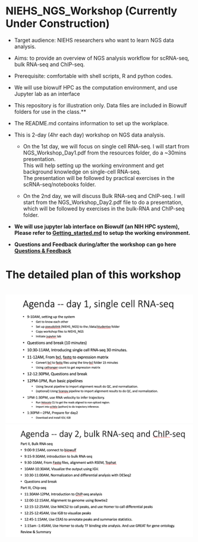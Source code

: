 # NIEHS_NGS_Workshop (Currently Under Construction)<br>
* Target audience: NIEHS researchers who want to learn NGS data analysis.
* Aims: to provide an overview of NGS analysis workflow for scRNA-seq, bulk RNA-seq and ChIP-seq. <br>
* Prerequisite: comfortable with shell scripts, R and python codes.  
* We will use biowulf HPC as the computation environment, and use Jupyter lab as an interface  <br>
* This repository is for illustration only. Data files are included in Biowulf folders for use in the class.**<br>
* The README.md contains information to set up the workplace. <br>
* This is 2-day (4hr each day) workshop on NGS data analysis.<br> 

   * On the 1st day, we will focus on single cell RNA-seq. I will start from NGS_Workshop_Day1.pdf from the resources folder, do a ~30mins presentation.<br>
This will help setting up the working environment and get background knowledge on single-cell RNA-seq. <br>
The presentation will be followed by practical exercises in the scRNA-seq/notebooks folder.<br>
 
   * On the 2nd day, we will discuss Bulk RNA-seq and ChIP-seq. I will start from the NGS_Workshop_Day2.pdf file to do a presentation, which will be followed by exercises in the bulk-RNA and ChIP-seq folder. 

* **We will use jupyter lab interface on Biowulf (an NIH HPC system), Please refer to [Getting_started.md](./Getting_started.md) to setup the working environment.**
* **Questions and Feedback during/after the workshop can go here [Questions & Feedback](https://docs.google.com/document/d/1LcRZF0wMfYkhl3icrB5phSL8zYxIAA6G3wmS3S-iT2s/edit?usp=sharing)**

# The detailed plan of this workshop
<br>
<img src="./day1_agenda.png">
<br>
<img src="./day2_agenda.png">
